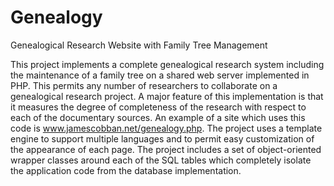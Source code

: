 # Genealogy
Genealogical Research Website with Family Tree Management

This project implements a complete genealogical research system including the maintenance of a family tree on a shared web server implemented in PHP.
This permits any number of researchers to collaborate on a genealogical research project.  A major feature of this implementation is that it measures the degree of completeness of the research with respect to each of the documentary sources.
An example of a site which uses this code is www.jamescobban.net/genealogy.php.
The project uses a template engine to support multiple languages and to permit easy customization of the appearance of each page.
The project includes a set of object-oriented wrapper classes around each of the SQL tables which completely isolate the application code from the database implementation.

